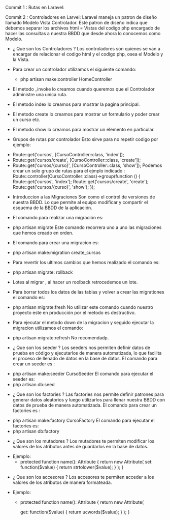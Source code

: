 Commit 1 : Rutas en Laravel:

Commit 2 : Controladores en Larvel:
Laravel maneja un patron de diseño llamado Modelo Vista Controlador. Este patron de diseño indica que debemos separar los archivos html = Vistas del 
codigo php encargado de hacer las consultas a nuestra BBDD que desde ahora lo conocemos como Modelo.
* ¿ Que son los Controladores ?
Los controladores son quienes se van a encargar de relacionar el codigo html y el codigo php, osea el Modelo y la Vista.
- Para crear un controlador utilizamos el siguiente comando:
    - php artisan make:controller HomeController

- El metodo _invoke lo creamos cuando queremos que el Controlador administre una unica ruta.

- El metodo index lo creamos para mostrar la pagina principal.

- El metodo create lo creamos para mostrar un formulario y poder crear un curso etc.

- El metodo show lo creamos para mostrar un elemento en particular.

* Grupos de rutas por controlador
Esto sirve para no repetir codigo por ejemplo:
 - Route::get('cursos', [CursoController::class, 'index']);
 - Route::get('cursos/create', [CursoController::class, 'create']);
 - Route::get('cursos/{curso}', [CursoController::class, 'show']);
Podemos crear un solo grupo de rutas para el ejmplo indicado :
Route::controller(CursoController::class)->group(function () {
    Route::get('cursos', 'index');
    Route::get('cursos/create', 'create');
    Route::get('cursos/{curso}', 'show');
});

* Introduccion a las Migraciones 
Son como el control de versiones de nuestra BBDD. Lo que permite al equipo modificar y compartir el esquema de la BBDD de la aplicación.
- El comando para realizar una migración es:
 - php artisan migrate
Este comando recorrera uno a uno las migraciones que hemos creado en orden.

- El comando para crear una migracion es:
 - php artisan make:migration create_cursos

- Para revertir los ultimos cambios que hemos realizado el comando es:
 - php artisan migrate: rollback 

- Lotes al migrar , al hacer un roolback retrocedemos un lote.

- Para borrar todos los datos de las tablas y volver a crear las migrationes el comando es:
 - php artisan migrate:fresh
No utilizar este comando cuando nuestro proyecto este en producción por el metodo es destructivo.

- Para ejecutar el metodo down de la migracion y seguido ejecutar la migracion utilizamos el comando:
 - php artisan migrate:refresh
No recomendadp.

* ¿ Que son los seeder ?
Los seeders nos permiten definir datos de prueba en código y ejecutarlos de manera automatizada, lo que facilita el proceso de llenado de datos en la base de datos.
El comando para crear un seeder es :
 - php artisan make:seeder CursoSeeder
El comando para ejecutar el seeder es:
 - php artisan db:seed

 * ¿ Que son los factories ?
Las factories nos permite definir patrones para generar datos aleatorios y luego utilizarlos para llenar nuestra BBDD con datos de prueba de manera automatizada. 
El comando para crear un factories es :
 - php artisan make:factory CursoFactory
El comando para ejecutar el factories es:
 - php artisan db:factory

* ¿ Que son los mutadores ?
Los mutadores te permiten modificar los valores de los atributos antes de guardarlos en la base de datos.
 - Ejemplo:
    - protected function name(): Attribute {
    return new Attribute(
        set: function($value) {
            return strtolower($value);
        }
    );
   }

* ¿ Que son los accesores ?
Los accesores te permiten acceder a los valores de los atributos de manera formateada.
 - Ejemplo:
    -  protected function name(): Attribute {
    return new Attribute(

        get: function($value) {
            return ucwords($value);
        }
    );
   }